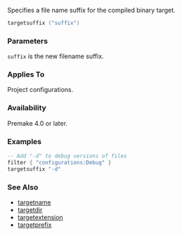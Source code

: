 Specifies a file name suffix for the compiled binary target.

```lua
targetsuffix ("suffix")
```

### Parameters ###

`suffix` is the new filename suffix.

### Applies To ###

Project configurations.

### Availability ###

Premake 4.0 or later.

### Examples ###

```lua
-- Add "-d" to debug versions of files
filter { "configurations:Debug" }
targetsuffix "-d"
```

### See Also ###

* [targetname](targetname.md)
* [targetdir](targetdir.md)
* [targetextension](targetextension.md)
* [targetprefix](targetprefix.md)
